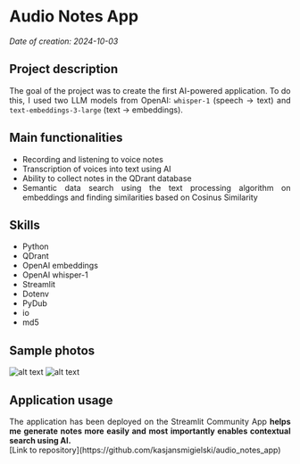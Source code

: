 # Audio Notes App

*Date of creation: 2024-10-03*

## Project description
<div style="text-align: justify;">
The goal of the project was to create the first AI-powered application. To do this, I used two LLM models from OpenAI: <code>whisper-1</code> (speech -> text) and <code>text-embeddings-3-large</code> (text -> embeddings). <br>
</div style>

## Main functionalities
<ul style="text-align: justify;">
  <li>Recording and listening to voice notes</li>
  <li>Transcription of voices into text using AI</li>
  <li>Ability to collect notes in the QDrant database</li>
  <li>Semantic data search using the text processing algorithm on embeddings and finding similarities based on Cosinus Similarity</li>
</ul>

## Skills
<ul>
  <li>Python</li>
  <li>QDrant</li>
  <li>OpenAI embeddings</li>
  <li>OpenAI whisper-1</li>
  <li>Streamlit</li>
  <li>Dotenv</li>
  <li>PyDub</li>
  <li>io</li>
  <li>md5</li>
</ul>

## Sample photos
![alt text](data/title.png)
![alt text](data/result.png)
## Application usage
<div style="text-align: justify;">
The application has been deployed on the Streamlit Community App <strong>helps me generate notes more easily and most importantly enables contextual search using AI.</strong>
</div style>
[Link to repository](https://github.com/kasjansmigielski/audio_notes_app)

